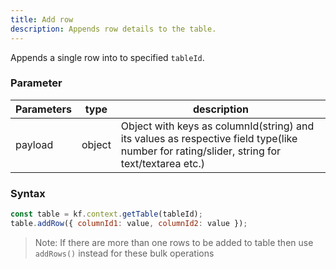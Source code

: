 ```yaml
---
title: Add row
description: Appends row details to the table.
---
```


Appends a single row into to specified `tableId`.

### Parameter

| Parameters | type   | description                                                                                                                                |
| ---------- | ------ | ------------------------------------------------------------------------------------------------------------------------------------------ |
| payload    | object | Object with keys as columnId(string) and its values as respective field type(like number for rating/slider, string for text/textarea etc.) |

### Syntax

```js
const table = kf.context.getTable(tableId);
table.addRow({ columnId1: value, columnId2: value });
```

> Note: If there are more than one rows to be added to table then use `addRows()` instead for these bulk operations